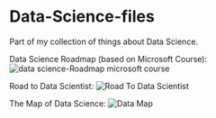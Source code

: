 # Data-Science-files
Part of my collection of things about Data Science.

Data Science Roadmap (based on Microsoft Course):
![data science-Roadmap microsoft course](https://github.com/braugilabert/Data-Science-files/assets/130987096/da239105-c363-4bd1-b899-4af2072f008c)

Road to Data Scientist:
![Road To Data Scientist](https://github.com/braugilabert/Data-Science-files/assets/130987096/9b3c6ec4-b7fb-48b8-83cb-a00a9cd66d7b)

The Map of Data Science:
![Data Map](https://github.com/braugilabert/Data-Science-files/assets/130987096/945f073a-2eef-4434-a91b-963ff0d39dd1)
